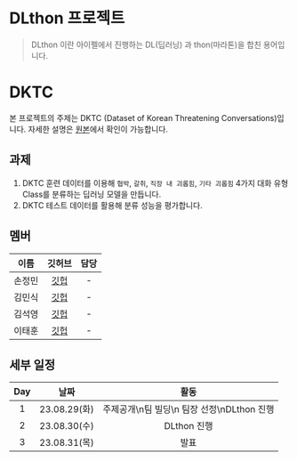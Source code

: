 # DLthon 프로젝트

> DLthon 이란 아이펠에서 진행하는 DL(딥러닝) 과 thon(마라톤)을 합친 용어입니다.


# DKTC

본 프로젝트의 주제는 DKTC (Dataset of Korean Threatening Conversations)입니다. 자세한 설명은 [원본](https://github.com/tunib-ai/DKTC)에서 확인이 가능합니다.

## 과제 

1. DKTC 훈련 데이터를 이용해
`협박`, `갈취`, `직장 내 괴롭힘`, `기타 괴롭힘` 4가지 대화 유형 Class를 분류하는 딥러닝 모델을 만듭니다.
2. DKTC 테스트 데이터를 활용해 분류 성능을 평가합니다.

## 멤버 

| 이름  | 깃허브 | 담당 |
|:---:|:---:|:---:|
|손정민| [깃헙](suga160329@naver.com)| - |
|김민식| [깃헙](minsigi8911@gmail.com)| - |
|김석영| [깃헙](saiitmail@gmail.com)| - |
|이태훈| [깃헙](https://github.com/git-ThLee)| - |


## 세부 일정

| Day | 날짜 | 활동 |
|:---:|:---:|:---:|
|1| 23.08.29(화) | 주제공개\n팀 빌딩\n 팀장 선정\nDLthon 진행|
|2| 23.08.30(수) | DLthon 진행|
|3| 23.08.31(목) | 발표 |


